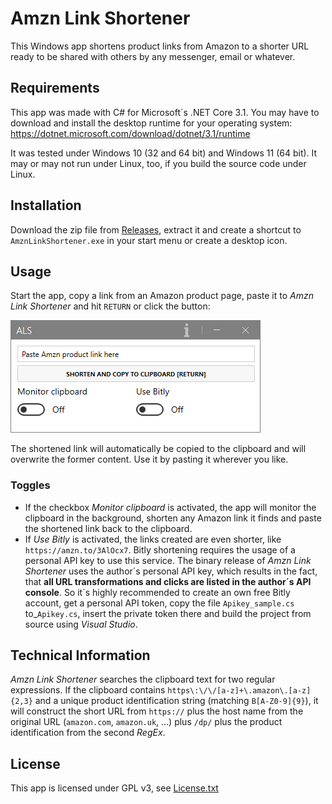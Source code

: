 ﻿# Amzn Link Shortener

This Windows app shortens product links from Amazon to a shorter URL ready to be shared with others by 
any messenger, email or whatever.

## Requirements

This app was made with C# for Microsoft´s .NET Core 3.1. You may have to download and install the 
desktop runtime for your operating system: https://dotnet.microsoft.com/download/dotnet/3.1/runtime

It was tested under Windows 10 (32 and 64 bit) and Windows 11 (64 bit). 
It may or may not run under Linux, too, if you build the source code under Linux.

## Installation

Download the zip file from [Releases](https://github.com/elpatron68/AmznLinkShortener/releases/latest), 
extract it and create a shortcut to `AmznLinkShortener.exe` in your start menu or create a desktop icon.

## Usage

Start the app, copy a link from an Amazon product page, paste it to *Amzn Link Shortener* and hit `RETURN` 
or click the button:

![Animated GIF showing usage](usage.gif)

The shortened link will automatically be copied to the clipboard and will overwrite the former content. 
Use it by pasting it wherever you like.

### Toggles

- If the checkbox *Monitor clipboard* is activated, the app will monitor the clipboard in the background, 
shorten any Amazon link it finds and paste the shortened link back to the clipboard.
- If *Use Bitly* is activated, the links created are even shorter, like `https://amzn.to/3AlOcx7`. 
Bitly shortening requires the usage of a personal API key to use this service. The binary release of 
*Amzn Link Shortener* uses the author´s personal API key, which results in the fact, that 
**all URL transformations and clicks are listed in the author´s API console**. So it´s highly recommended 
to create an own free Bitly account, get a personal API token, copy the file `Apikey_sample.cs` 
to_`Apikey.cs`, insert the private token there and build the project from source using *Visual Studio*.

## Technical Information

*Amzn Link Shortener* searches the clipboard text for two regular expressions. 
If the clipboard contains `https\:\/\/[a-z]+\.amazon\.[a-z]{2,3}` and a unique product 
identification string (matching `B[A-Z0-9]{9}`), it will construct the short URL from `https://` plus 
the host name from the original URL (`amazon.com`, `amazon.uk`, ...) plus `/dp/` plus 
the product identification from the second *RegEx*.

## License

This app is licensed under GPL v3, see [License.txt](License.txt)